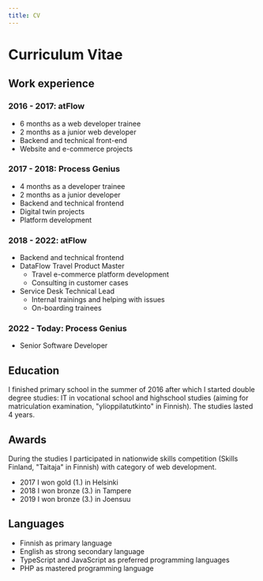 ```yaml
---
title: CV
---
```


# Curriculum Vitae

## Work experience

### 2016 - 2017: atFlow

- 6 months as a web developer trainee
- 2 months as a junior web developer
- Backend and technical front-end
- Website and e-commerce projects

### 2017 - 2018: Process Genius

- 4 months as a developer trainee
- 2 months as a junior developer
- Backend and technical frontend
- Digital twin projects
- Platform development

### 2018 - 2022: atFlow

- Backend and technical frontend
- DataFlow Travel Product Master
  - Travel e-commerce platform development
  - Consulting in customer cases
- Service Desk Technical Lead
  - Internal trainings and helping with issues
  - On-boarding trainees

### 2022 - Today: Process Genius

- Senior Software Developer

## Education

I finished primary school in the summer of 2016 after which I started double
degree studies: IT in vocational school and highschool studies (aiming for
matriculation examination, "ylioppilatutkinto" in Finnish). The studies lasted 4
years.

## Awards

During the studies I participated in nationwide skills competition (Skills
Finland, "Taitaja" in Finnish) with category of web development.

- 2017 I won gold (1.) in Helsinki
- 2018 I won bronze (3.) in Tampere
- 2019 I won bronze (3.) in Joensuu

## Languages

- Finnish as primary language
- English as strong secondary language
- TypeScript and JavaScript as preferred programming languages
- PHP as mastered programming language
